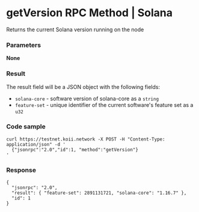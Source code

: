 # getVersion RPC Method | Solana
Returns the current Solana version running on the node

### Parameters #

**None**

### Result #

The result field will be a JSON object with the following fields:

*   `solana-core` - software version of solana-core as a `string`
*   `feature-set` - unique identifier of the current software's feature set as a `u32`

### Code sample #

```
curl https://testnet.koii.network -X POST -H "Content-Type: application/json" -d '
  {"jsonrpc":"2.0","id":1, "method":"getVersion"}
'
```


### Response #

```
{
  "jsonrpc": "2.0",
  "result": { "feature-set": 2891131721, "solana-core": "1.16.7" },
  "id": 1
}
```
